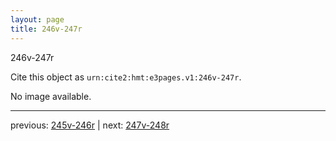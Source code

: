 ```yaml
---
layout: page
title: 246v-247r
---
```


246v-247r

Cite this object as `urn:cite2:hmt:e3pages.v1:246v-247r`.

No image available. 



---

previous: [245v-246r](../245v-246r/) | next: [247v-248r](../247v-248r/)